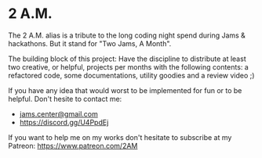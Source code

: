 # 2 A.M.

The 2 A.M. alias is a tribute to the long coding night spend during Jams & hackathons.
But it stand for "Two Jams, A Month".

The building block of this project:
Have the discipline to distribute at least two creative, or helpful,
projects per months with the following contents:
a refactored code, some documentations, utility goodies and a review video ;)

If you have any idea that would worst to be implemented for fun or to be helpful.
Don't hesite to  contact me:
- jams.center@gmail.com 
- https://discord.gg/U4PpdEj

If you want to help me on my works don't hesitate to subscribe at my Patreon:
https://www.patreon.com/2AM
